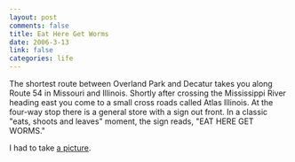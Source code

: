 ```yaml
--- 
layout: post
comments: false
title: Eat Here Get Worms
date: 2006-3-13
link: false
categories: life
---
```

The shortest route between Overland Park and Decatur takes you along Route 54 in Missouri and Illinois. Shortly after crossing the Mississippi River heading east you come to a small cross roads called Atlas Illinois. At the four-way stop there is a general store with a sign out front. In a classic "eats, shoots and leaves" moment, the sign reads, "EAT HERE GET WORMS."

I had to take <a href="http://www.flickr.com/photos/zanshin/111998085/" title="Eat Here Get Worms">a picture</a>.
